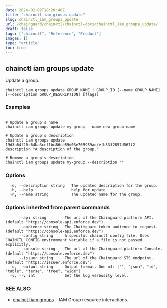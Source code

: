 ```yaml
---
date: 2024-02-02T18:20:40Z
title: "chainctl iam groups update"
slug: chainctl_iam_groups_update
url: /chainguard/chainctl/chainctl-docs/chainctl_iam_groups_update/
draft: false
tags: ["chainctl", "Reference", "Product"]
images: []
type: "article"
toc: true
---
```

## chainctl iam groups update

Update a group.

```
chainctl iam groups update GROUP_NAME | GROUP_ID [--name GROUP_NAME] [--description GROUP_DESCRIPTION] [flags]
```

### Examples

```

# Update a group's name
chainctl iam groups update my-group --name new-group-name

# Update a group's description
chainctl iam groups update 19d3a64f20c64ba3ccf1bc86ce59d03e705959ad/efb53f2857d567f2 --description "A description of the group."

# Remove a group's description
chainctl iam groups update my-group --description ""
```

### Options

```
  -d, --description string   The updated description for the group.
  -h, --help                 help for update
  -n, --name string          The updated name for the group.
```

### Options inherited from parent commands

```
      --api string        The url of the Chainguard platform API. (default "https://console-api.enforce.dev")
      --audience string   The Chainguard token audience to request. (default "https://console-api.enforce.dev")
      --config string     A specific chainctl config file. Uses CHAINCTL_CONFIG environment variable if a file is not passed explicitly.
      --console string    The url of the Chainguard platform Console. (default "https://console.enforce.dev")
      --issuer string     The url of the Chainguard STS endpoint. (default "https://issuer.enforce.dev")
  -o, --output string     Output format. One of: ["", "json", "id", "table", "terse", "tree", "wide"]
  -v, --v int             Set the log verbosity level.
```

### SEE ALSO

* [chainctl iam groups](/chainguard/chainctl/chainctl-docs/chainctl_iam_groups/)	 - IAM Group resource interactions.

